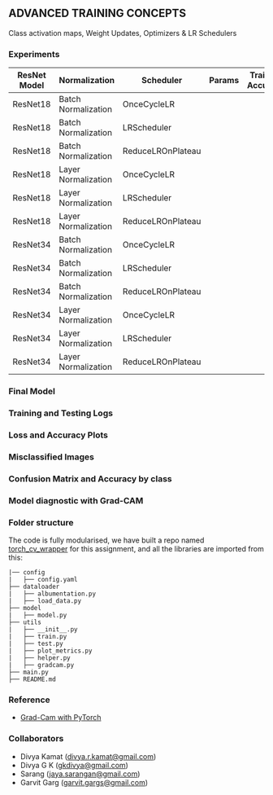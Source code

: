 ##  ADVANCED TRAINING CONCEPTS
Class activation maps, Weight Updates, Optimizers & LR Schedulers

### Experiments
| ResNet Model | Normalization       | Scheduler         | Params | Training Accuracy | Test Accuracy | Experiment Config File |
| ------------ | ------------------- | ----------------- | ------ | ----------------- | ------------- | ---------------------- |
| ResNet18     | Batch Normalization | OnceCycleLR       |        |                   |               |                        |
| ResNet18     | Batch Normalization | LRScheduler       |        |                   |               |                        |
| ResNet18     | Batch Normalization | ReduceLROnPlateau |        |                   |               |                        |
| ResNet18     | Layer Normalization | OnceCycleLR       |        |                   |               |                        |
| ResNet18     | Layer Normalization | LRScheduler       |        |                   |               |                        |
| ResNet18     | Layer Normalization | ReduceLROnPlateau |        |                   |               |                        |
| ResNet34     | Batch Normalization | OnceCycleLR       |        |                   |               |                        |
| ResNet34     | Batch Normalization | LRScheduler       |        |                   |               |                        |
| ResNet34     | Batch Normalization | ReduceLROnPlateau |        |                   |               |                        |
| ResNet34     | Layer Normalization | OnceCycleLR       |        |                   |               |                        |
| ResNet34     | Layer Normalization | LRScheduler       |        |                   |               |                        |
| ResNet34     | Layer Normalization | ReduceLROnPlateau |        |                   |               |                        |

### Final Model

### Training and Testing Logs


### Loss and Accuracy Plots

### Misclassified Images


### Confusion Matrix and Accuracy by class


### Model diagnostic with Grad-CAM

### Folder structure

The code is fully modularised, we have built a repo named [torch_cv_wrapper](https://github.com/gkdivya/torch_cv_wrapper) for this assignment, and all the libraries are imported from this: 

    |── config
    |   ├── config.yaml    
    ├── dataloader  
    |   ├── albumentation.py 
    |   ├── load_data.py
    ├── model  
    |   ├── model.py 
    ├── utils  
    |   ├── __init__.py 
    |   ├── train.py 
    |   ├── test.py 
    |   ├── plot_metrics.py 
    |   ├── helper.py 
    |   ├── gradcam.py 
    ├── main.py     
    ├── README.md  

### Reference

- [Grad-Cam with PyTorch](https://github.com/kazuto1011/grad-cam-pytorch)

### Collaborators

- Divya Kamat (divya.r.kamat@gmail.com)
- Divya G K (gkdivya@gmail.com)
- Sarang (jaya.sarangan@gmail.com)
- Garvit Garg (garvit.gargs@gmail.com)


